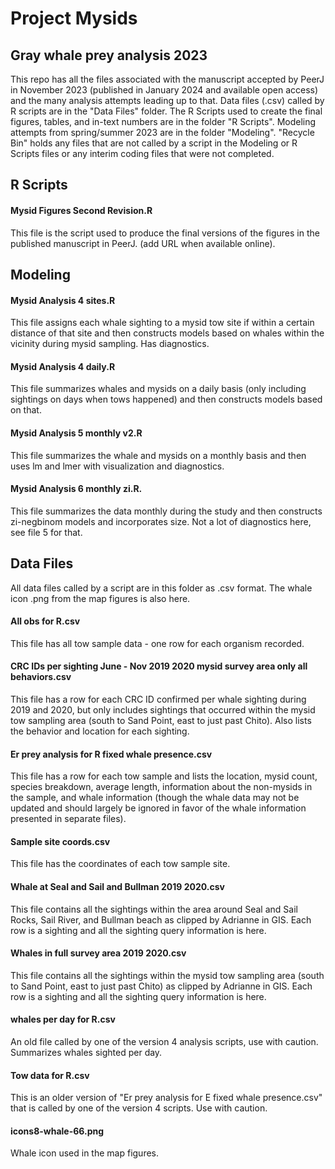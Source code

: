 # Project Mysids

## Gray whale prey analysis 2023
 
 This repo has all the files associated with the manuscript accepted by PeerJ in November 2023 (published in January 2024 and available open access) and the many analysis attempts leading up to that. Data files (.csv) called by R scripts are in the "Data Files" folder. The R Scripts used to create the final figures, tables, and in-text numbers are in the folder "R Scripts". Modeling attempts from spring/summer 2023 are in the folder "Modeling". "Recycle Bin" holds any files that are not called by a script in the Modeling or R Scripts files or any interim coding files that were not completed. 
 
## R Scripts

#### Mysid Figures Second Revision.R

This file is the script used to produce the final versions of the figures in the published manuscript in PeerJ. (add URL when available online).

## Modeling

#### Mysid Analysis 4 sites.R

This file assigns each whale sighting to a mysid tow site if within a certain distance of that site and then constructs models based on whales within the vicinity during mysid sampling. Has diagnostics.

#### Mysid Analysis 4 daily.R

This file summarizes whales and mysids on a daily basis (only including sightings on days when tows happened) and then constructs models based on that.

#### Mysid Analysis 5 monthly v2.R

This file summarizes the whale and mysids on a monthly basis and then uses lm and lmer with visualization and diagnostics.

#### Mysid Analysis 6 monthly zi.R.

This file summarizes the data monthly during the study and then constructs zi-negbinom models and incorporates size. Not a lot of diagnostics here, see file 5 for that.

## Data Files

All data files called by a script are in this folder as .csv format. The whale icon .png from the map figures is also here.

#### All obs for R.csv

This file has all tow sample data - one row for each organism recorded.

#### CRC IDs per sighting June - Nov 2019 2020 mysid survey area only all behaviors.csv

This file has a row for each CRC ID confirmed per whale sighting during 2019 and 2020, but only includes sightings that occurred within the mysid tow sampling area (south to Sand Point, east to just past Chito). Also lists the behavior and location for each sighting.

#### Er prey analysis for R fixed whale presence.csv

This file has a row for each tow sample and lists the location, mysid count, species breakdown, average length, information about the non-mysids in the sample, and whale information (though the whale data may not be updated and should largely be ignored in favor of the whale information presented in separate files).

#### Sample site coords.csv

This file has the coordinates of each tow sample site.

#### Whale at Seal and Sail and Bullman 2019 2020.csv

This file contains all the sightings within the area around Seal and Sail Rocks, Sail River, and Bullman beach as clipped by Adrianne in GIS. Each row is a sighting and all the sighting query information is here.

#### Whales in full survey area 2019 2020.csv

This file contains all the sightings within the mysid tow sampling area (south to Sand Point, east to just past Chito) as clipped by Adrianne in GIS. Each row is a sighting and all the sighting query information is here.

#### whales per day for R.csv

An old file called by one of the version 4 analysis scripts, use with caution. Summarizes whales sighted per day.

#### Tow data for R.csv

This is an older version of "Er prey analysis for E fixed whale presence.csv" that is called by one of the version 4 scripts. Use with caution.

#### icons8-whale-66.png

Whale icon used in the map figures.

